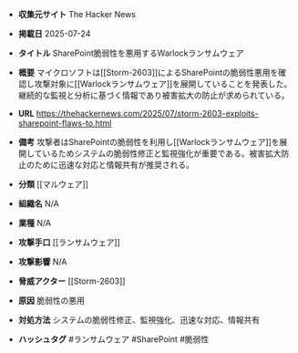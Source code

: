 - **収集元サイト**
The Hacker News

- **掲載日**
2025-07-24

- **タイトル**
SharePoint脆弱性を悪用するWarlockランサムウェア

- **概要**
マイクロソフトは[[Storm-2603]]によるSharePointの脆弱性悪用を確認し攻撃対象に[[Warlockランサムウェア]]を展開していることを発表した。継続的な監視と分析に基づく情報であり被害拡大の防止が求められている。

- **URL**
https://thehackernews.com/2025/07/storm-2603-exploits-sharepoint-flaws-to.html

- **備考**
攻撃者はSharePointの脆弱性を利用し[[Warlockランサムウェア]]を展開しているためシステムの脆弱性修正と監視強化が重要である。被害拡大防止のために迅速な対応と情報共有が推奨される。

- **分類**
[[マルウェア]]

- **組織名**
N/A

- **業種**
N/A

- **攻撃手口**
[[ランサムウェア]]

- **攻撃影響**
N/A

- **脅威アクター**
[[Storm-2603]]

- **原因**
脆弱性の悪用

- **対処方法**
システムの脆弱性修正、監視強化、迅速な対応、情報共有

- **ハッシュタグ**
#ランサムウェア #SharePoint #脆弱性
